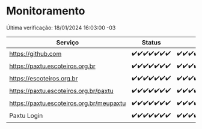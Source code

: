 # Monitoramento

Última verificação: 18/01/2024 16:03:00 -03

|Serviço|Status|Últimas 24h|
|---|---|---|
|https://github.com|<span title="2024-01-11: OK=24">✔️</span><span title="2024-01-12: OK=24">✔️</span><span title="2024-01-13: OK=24">✔️</span><span title="2024-01-14: OK=24">✔️</span><span title="2024-01-15: OK=24">✔️</span><span title="2024-01-16: OK=24">✔️</span><span title="2024-01-17: OK=19">✔️</span>|<span title="17/01/2024 16:03:00 -03 : 200">✔️</span><span title="17/01/2024 17:07:00 -03 : 200">✔️</span><span title="17/01/2024 18:05:00 -03 : 200">✔️</span><span title="17/01/2024 19:05:00 -03 : 200">✔️</span><span title="17/01/2024 20:07:00 -03 : 200">✔️</span><span title="17/01/2024 21:31:00 -03 : 200">✔️</span><span title="17/01/2024 22:48:00 -03 : 200">✔️</span><span title="17/01/2024 23:22:00 -03 : 200">✔️</span><span title="18/01/2024 00:07:00 -03 : 200">✔️</span><span title="18/01/2024 01:08:00 -03 : 200">✔️</span><span title="18/01/2024 02:06:00 -03 : 200">✔️</span><span title="18/01/2024 03:09:00 -03 : 200">✔️</span><span title="18/01/2024 04:06:00 -03 : 200">✔️</span><span title="18/01/2024 05:08:00 -03 : 200">✔️</span><span title="18/01/2024 06:06:00 -03 : 200">✔️</span><span title="18/01/2024 07:07:00 -03 : 200">✔️</span><span title="18/01/2024 08:04:00 -03 : 200">✔️</span><span title="18/01/2024 09:12:00 -03 : 200">✔️</span><span title="18/01/2024 10:09:00 -03 : 200">✔️</span><span title="18/01/2024 11:06:00 -03 : 200">✔️</span><span title="18/01/2024 12:06:00 -03 : 200">✔️</span><span title="18/01/2024 13:07:00 -03 : 200">✔️</span><span title="18/01/2024 14:05:00 -03 : 200">✔️</span><span title="18/01/2024 15:08:00 -03 : 200">✔️</span><span title="18/01/2024 16:03:00 -03 : 200">✔️</span>|
|https://paxtu.escoteiros.org.br|<span title="2024-01-11: OK=24">✔️</span><span title="2024-01-12: OK=24">✔️</span><span title="2024-01-13: OK=24">✔️</span><span title="2024-01-14: OK=24">✔️</span><span title="2024-01-15: OK=24">✔️</span><span title="2024-01-16: OK=24">✔️</span><span title="2024-01-17: OK=19">✔️</span>|<span title="17/01/2024 16:03:00 -03 : 200">✔️</span><span title="17/01/2024 17:07:00 -03 : 200">✔️</span><span title="17/01/2024 18:05:00 -03 : 200">✔️</span><span title="17/01/2024 19:05:00 -03 : 200">✔️</span><span title="17/01/2024 20:07:00 -03 : 200">✔️</span><span title="17/01/2024 21:31:00 -03 : 200">✔️</span><span title="17/01/2024 22:48:00 -03 : 200">✔️</span><span title="17/01/2024 23:22:00 -03 : 200">✔️</span><span title="18/01/2024 00:07:00 -03 : 200">✔️</span><span title="18/01/2024 01:08:00 -03 : 200">✔️</span><span title="18/01/2024 02:06:00 -03 : 200">✔️</span><span title="18/01/2024 03:09:00 -03 : 200">✔️</span><span title="18/01/2024 04:06:00 -03 : 200">✔️</span><span title="18/01/2024 05:08:00 -03 : 200">✔️</span><span title="18/01/2024 06:06:00 -03 : 200">✔️</span><span title="18/01/2024 07:07:00 -03 : 200">✔️</span><span title="18/01/2024 08:04:00 -03 : 200">✔️</span><span title="18/01/2024 09:12:00 -03 : 200">✔️</span><span title="18/01/2024 10:09:00 -03 : 200">✔️</span><span title="18/01/2024 11:06:00 -03 : 200">✔️</span><span title="18/01/2024 12:06:00 -03 : 200">✔️</span><span title="18/01/2024 13:07:00 -03 : 200">✔️</span><span title="18/01/2024 14:05:00 -03 : 200">✔️</span><span title="18/01/2024 15:08:00 -03 : 200">✔️</span><span title="18/01/2024 16:03:00 -03 : 200">✔️</span>|
|https://escoteiros.org.br|<span title="2024-01-11: OK=24">✔️</span><span title="2024-01-12: OK=24">✔️</span><span title="2024-01-13: OK=24">✔️</span><span title="2024-01-14: OK=24">✔️</span><span title="2024-01-15: OK=24">✔️</span><span title="2024-01-16: OK=24">✔️</span><span title="2024-01-17: OK=19">✔️</span>|<span title="17/01/2024 16:03:00 -03 : 200">✔️</span><span title="17/01/2024 17:07:00 -03 : 200">✔️</span><span title="17/01/2024 18:05:00 -03 : 200">✔️</span><span title="17/01/2024 19:05:00 -03 : 200">✔️</span><span title="17/01/2024 20:07:00 -03 : 200">✔️</span><span title="17/01/2024 21:31:00 -03 : 200">✔️</span><span title="17/01/2024 22:48:00 -03 : 200">✔️</span><span title="17/01/2024 23:22:00 -03 : 200">✔️</span><span title="18/01/2024 00:07:00 -03 : 200">✔️</span><span title="18/01/2024 01:08:00 -03 : 200">✔️</span><span title="18/01/2024 02:06:00 -03 : 200">✔️</span><span title="18/01/2024 03:09:00 -03 : 200">✔️</span><span title="18/01/2024 04:06:00 -03 : 200">✔️</span><span title="18/01/2024 05:08:00 -03 : 200">✔️</span><span title="18/01/2024 06:06:00 -03 : 200">✔️</span><span title="18/01/2024 07:07:00 -03 : 200">✔️</span><span title="18/01/2024 08:04:00 -03 : 200">✔️</span><span title="18/01/2024 09:12:00 -03 : 200">✔️</span><span title="18/01/2024 10:09:00 -03 : 200">✔️</span><span title="18/01/2024 11:06:00 -03 : 200">✔️</span><span title="18/01/2024 12:06:00 -03 : 200">✔️</span><span title="18/01/2024 13:07:00 -03 : 200">✔️</span><span title="18/01/2024 14:05:00 -03 : 200">✔️</span><span title="18/01/2024 15:08:00 -03 : 200">✔️</span><span title="18/01/2024 16:03:00 -03 : 200">✔️</span>|
|https://paxtu.escoteiros.org.br/paxtu|<span title="2024-01-11: OK=24">✔️</span><span title="2024-01-12: OK=24">✔️</span><span title="2024-01-13: OK=24">✔️</span><span title="2024-01-14: OK=24">✔️</span><span title="2024-01-15: OK=24">✔️</span><span title="2024-01-16: OK=24">✔️</span><span title="2024-01-17: OK=19">✔️</span>|<span title="17/01/2024 16:03:00 -03 : 200">✔️</span><span title="17/01/2024 17:07:00 -03 : 200">✔️</span><span title="17/01/2024 18:05:00 -03 : 200">✔️</span><span title="17/01/2024 19:05:00 -03 : 200">✔️</span><span title="17/01/2024 20:07:00 -03 : 200">✔️</span><span title="17/01/2024 21:31:00 -03 : 200">✔️</span><span title="17/01/2024 22:48:00 -03 : 200">✔️</span><span title="17/01/2024 23:22:00 -03 : 200">✔️</span><span title="18/01/2024 00:07:00 -03 : 200">✔️</span><span title="18/01/2024 01:08:00 -03 : 200">✔️</span><span title="18/01/2024 02:06:00 -03 : 200">✔️</span><span title="18/01/2024 03:09:00 -03 : 200">✔️</span><span title="18/01/2024 04:06:00 -03 : 200">✔️</span><span title="18/01/2024 05:08:00 -03 : 200">✔️</span><span title="18/01/2024 06:06:00 -03 : 200">✔️</span><span title="18/01/2024 07:07:00 -03 : 200">✔️</span><span title="18/01/2024 08:04:00 -03 : 200">✔️</span><span title="18/01/2024 09:12:00 -03 : 200">✔️</span><span title="18/01/2024 10:09:00 -03 : 200">✔️</span><span title="18/01/2024 11:06:00 -03 : 200">✔️</span><span title="18/01/2024 12:06:00 -03 : 200">✔️</span><span title="18/01/2024 13:07:00 -03 : 200">✔️</span><span title="18/01/2024 14:05:00 -03 : 200">✔️</span><span title="18/01/2024 15:08:00 -03 : 200">✔️</span><span title="18/01/2024 16:03:00 -03 : 200">✔️</span>|
|https://paxtu.escoteiros.org.br/meupaxtu|<span title="2024-01-11: OK=24">✔️</span><span title="2024-01-12: OK=24">✔️</span><span title="2024-01-13: OK=24">✔️</span><span title="2024-01-14: OK=24">✔️</span><span title="2024-01-15: OK=24">✔️</span><span title="2024-01-16: OK=24">✔️</span><span title="2024-01-17: OK=19">✔️</span>|<span title="17/01/2024 16:03:00 -03 : 200">✔️</span><span title="17/01/2024 17:07:00 -03 : 200">✔️</span><span title="17/01/2024 18:05:00 -03 : 200">✔️</span><span title="17/01/2024 19:05:00 -03 : 200">✔️</span><span title="17/01/2024 20:07:00 -03 : 200">✔️</span><span title="17/01/2024 21:31:00 -03 : 200">✔️</span><span title="17/01/2024 22:48:00 -03 : 200">✔️</span><span title="17/01/2024 23:22:00 -03 : 200">✔️</span><span title="18/01/2024 00:07:00 -03 : 200">✔️</span><span title="18/01/2024 01:08:00 -03 : 200">✔️</span><span title="18/01/2024 02:06:00 -03 : 200">✔️</span><span title="18/01/2024 03:09:00 -03 : 200">✔️</span><span title="18/01/2024 04:06:00 -03 : 200">✔️</span><span title="18/01/2024 05:08:00 -03 : 200">✔️</span><span title="18/01/2024 06:06:00 -03 : 200">✔️</span><span title="18/01/2024 07:07:00 -03 : 200">✔️</span><span title="18/01/2024 08:04:00 -03 : 200">✔️</span><span title="18/01/2024 09:12:00 -03 : 200">✔️</span><span title="18/01/2024 10:09:00 -03 : 200">✔️</span><span title="18/01/2024 11:06:00 -03 : 200">✔️</span><span title="18/01/2024 12:06:00 -03 : 200">✔️</span><span title="18/01/2024 13:07:00 -03 : 200">✔️</span><span title="18/01/2024 14:05:00 -03 : 200">✔️</span><span title="18/01/2024 15:08:00 -03 : 200">✔️</span><span title="18/01/2024 16:03:00 -03 : 200">✔️</span>|
|Paxtu Login|<span title="2024-01-11: OK=24">✔️</span><span title="2024-01-12: OK=24">✔️</span><span title="2024-01-13: OK=24">✔️</span><span title="2024-01-14: OK=24">✔️</span><span title="2024-01-15: OK=24">✔️</span><span title="2024-01-16: OK=24">✔️</span><span title="2024-01-17: OK=19">✔️</span>|<span title="17/01/2024 16:03:00 -03 : 200">✔️</span><span title="17/01/2024 17:07:00 -03 : 200">✔️</span><span title="17/01/2024 18:05:00 -03 : 200">✔️</span><span title="17/01/2024 19:05:00 -03 : 200">✔️</span><span title="17/01/2024 20:07:00 -03 : 200">✔️</span><span title="17/01/2024 21:31:00 -03 : 200">✔️</span><span title="17/01/2024 22:48:00 -03 : 200">✔️</span><span title="17/01/2024 23:22:00 -03 : 200">✔️</span><span title="18/01/2024 00:07:00 -03 : 200">✔️</span><span title="18/01/2024 01:08:00 -03 : 200">✔️</span><span title="18/01/2024 02:06:00 -03 : 200">✔️</span><span title="18/01/2024 03:09:00 -03 : 200">✔️</span><span title="18/01/2024 04:06:00 -03 : 200">✔️</span><span title="18/01/2024 05:08:00 -03 : 200">✔️</span><span title="18/01/2024 06:06:00 -03 : 200">✔️</span><span title="18/01/2024 07:07:00 -03 : 200">✔️</span><span title="18/01/2024 08:04:00 -03 : 200">✔️</span><span title="18/01/2024 09:12:00 -03 : 200">✔️</span><span title="18/01/2024 10:09:00 -03 : 200">✔️</span><span title="18/01/2024 11:06:00 -03 : 200">✔️</span><span title="18/01/2024 12:06:00 -03 : 200">✔️</span><span title="18/01/2024 13:07:00 -03 : 200">✔️</span><span title="18/01/2024 14:05:00 -03 : 200">✔️</span><span title="18/01/2024 15:08:00 -03 : 200">✔️</span><span title="18/01/2024 16:03:00 -03 : 200">✔️</span>|
